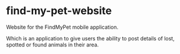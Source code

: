# find-my-pet-website
Website for the FindMyPet mobile application.

Which is an application to give users the ability to post details of lost, spotted or found animals in their area.

